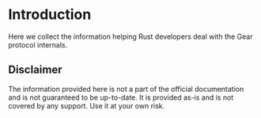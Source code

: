 # Introduction

Here we collect the information helping Rust developers deal with the Gear protocol internals.

## Disclaimer

The information provided here is not a part of the official documentation and is not guaranteed to be up-to-date. It is provided as-is and is not covered by any support. Use it at your own risk.
